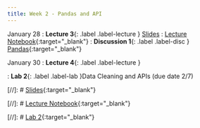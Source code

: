 ```yaml
---
title: Week 2 - Pandas and API
---
```


January 28
: **Lecture 3**{: .label .label-lecture } [Slides](https://docs.google.com/presentation/d/1jKsrwXdCBGtRnCGdmBag58vDlZMBvASzcJTqDVXm3A8/edit?usp=sharing)
: [Lecture Notebook](https://datahub.berkeley.edu/hub/user-redirect/git-pull?repo=https%3A%2F%2Fgithub.com%2FUCB-Econ-148%2Fecon148-sp25&branch=main&urlpath=lab%2Ftree%2Fecon148-sp25%2Flec%2Flec2.1%2FLec2.1-Pandas.ipynb){:target="_blank"} 
: **Discussion 1**{: .label .label-disc } [Pandas](https://docs.google.com/presentation/d/1CqbCfVFxNdw7KzIUz7p0IqqjTnMsiBVwm0K-dK5V69A/edit?usp=sharing){:target="_blank"} 


January 30
: **Lecture 4**{: .label .label-lecture }

: **Lab 2**{: .label .label-lab }Data Cleaning and APIs (due date 2/7)


[//]: # [Slides](){:target="_blank"} 

[//]: # [Lecture Notebook](){:target="_blank"} 

[//]: # [Lab 2](){:target="_blank"} 


